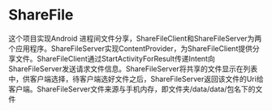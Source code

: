 # ShareFile
这个项目实现Android 进程间文件分享，ShareFileClient和ShareFileServer为两个应用程序。ShareFileServer实现ContentProvider，为ShareFileClient提供分享文件。ShareFileClient通过StartActivityForResult传递Intent向
ShareFileServer发送请求文件信息。ShareFileServer将共享的文件显示在列表中，供客户端选择，待客户端选好文件之后，ShareFileServer返回该文件的Uri给客户端。ShareFileServer文件来源与手机内存，即文件夹/data/data/包名下的文件
